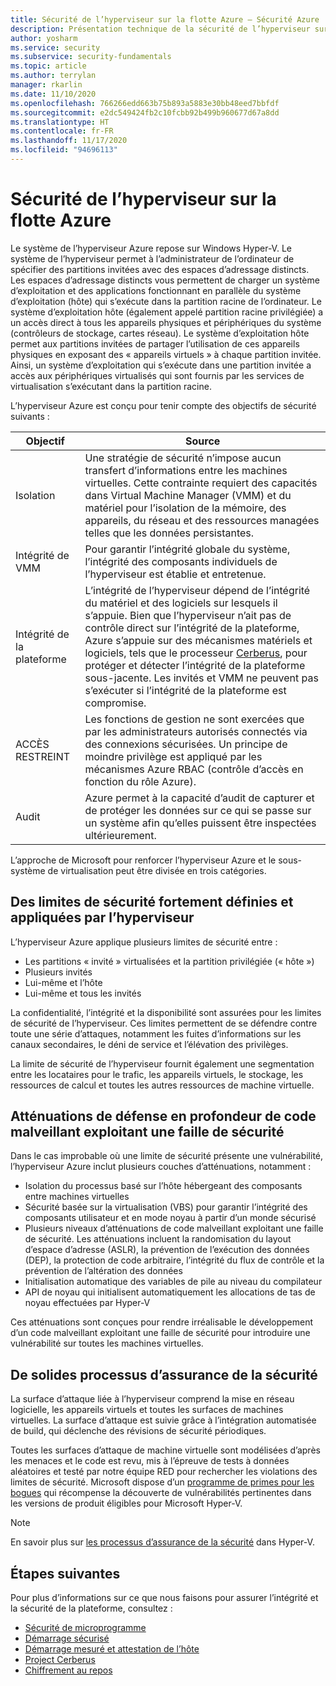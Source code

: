 ```yaml
---
title: Sécurité de l’hyperviseur sur la flotte Azure – Sécurité Azure
description: Présentation technique de la sécurité de l’hyperviseur sur la flotte Azure.
author: yosharm
ms.service: security
ms.subservice: security-fundamentals
ms.topic: article
ms.author: terrylan
manager: rkarlin
ms.date: 11/10/2020
ms.openlocfilehash: 766266edd663b75b893a5883e30bb48eed7bbfdf
ms.sourcegitcommit: e2dc549424fb2c10fcbb92b499b960677d67a8dd
ms.translationtype: HT
ms.contentlocale: fr-FR
ms.lasthandoff: 11/17/2020
ms.locfileid: "94696113"
---
```

# <a name="hypervisor-security-on-the-azure-fleet"></a>Sécurité de l’hyperviseur sur la flotte Azure

Le système de l’hyperviseur Azure repose sur Windows Hyper-V. Le système de l’hyperviseur permet à l’administrateur de l’ordinateur de spécifier des partitions invitées avec des espaces d’adressage distincts. Les espaces d’adressage distincts vous permettent de charger un système d’exploitation et des applications fonctionnant en parallèle du système d’exploitation (hôte) qui s’exécute dans la partition racine de l’ordinateur. Le système d’exploitation hôte (également appelé partition racine privilégiée) a un accès direct à tous les appareils physiques et périphériques du système (contrôleurs de stockage, cartes réseau). Le système d’exploitation hôte permet aux partitions invitées de partager l’utilisation de ces appareils physiques en exposant des « appareils virtuels » à chaque partition invitée. Ainsi, un système d’exploitation qui s’exécute dans une partition invitée a accès aux périphériques virtualisés qui sont fournis par les services de virtualisation s’exécutant dans la partition racine.

L’hyperviseur Azure est conçu pour tenir compte des objectifs de sécurité suivants :

| Objectif | Source |
|--|--|
| Isolation | Une stratégie de sécurité n’impose aucun transfert d’informations entre les machines virtuelles. Cette contrainte requiert des capacités dans Virtual Machine Manager (VMM) et du matériel pour l’isolation de la mémoire, des appareils, du réseau et des ressources managées telles que les données persistantes. |
| Intégrité de VMM | Pour garantir l’intégrité globale du système, l’intégrité des composants individuels de l’hyperviseur est établie et entretenue. |
| Intégrité de la plateforme | L’intégrité de l’hyperviseur dépend de l’intégrité du matériel et des logiciels sur lesquels il s’appuie. Bien que l’hyperviseur n’ait pas de contrôle direct sur l’intégrité de la plateforme, Azure s’appuie sur des mécanismes matériels et logiciels, tels que le processeur [Cerberus](project-cerberus.md), pour protéger et détecter l’intégrité de la plateforme sous-jacente. Les invités et VMM ne peuvent pas s’exécuter si l’intégrité de la plateforme est compromise. |
| ACCÈS RESTREINT | Les fonctions de gestion ne sont exercées que par les administrateurs autorisés connectés via des connexions sécurisées. Un principe de moindre privilège est appliqué par les mécanismes Azure RBAC (contrôle d’accès en fonction du rôle Azure). |
| Audit | Azure permet à la capacité d’audit de capturer et de protéger les données sur ce qui se passe sur un système afin qu’elles puissent être inspectées ultérieurement. |

L’approche de Microsoft pour renforcer l’hyperviseur Azure et le sous-système de virtualisation peut être divisée en trois catégories.

## <a name="strongly-defined-security-boundaries-enforced-by-the-hypervisor"></a>Des limites de sécurité fortement définies et appliquées par l’hyperviseur

L’hyperviseur Azure applique plusieurs limites de sécurité entre :

- Les partitions « invité » virtualisées et la partition privilégiée (« hôte »)
- Plusieurs invités
- Lui-même et l’hôte
- Lui-même et tous les invités

La confidentialité, l’intégrité et la disponibilité sont assurées pour les limites de sécurité de l’hyperviseur. Ces limites permettent de se défendre contre toute une série d’attaques, notamment les fuites d’informations sur les canaux secondaires, le déni de service et l’élévation des privilèges.

La limite de sécurité de l’hyperviseur fournit également une segmentation entre les locataires pour le trafic, les appareils virtuels, le stockage, les ressources de calcul et toutes les autres ressources de machine virtuelle.

## <a name="defense-in-depth-exploit-mitigations"></a>Atténuations de défense en profondeur de code malveillant exploitant une faille de sécurité

Dans le cas improbable où une limite de sécurité présente une vulnérabilité, l’hyperviseur Azure inclut plusieurs couches d’atténuations, notamment :

- Isolation du processus basé sur l’hôte hébergeant des composants entre machines virtuelles
- Sécurité basée sur la virtualisation (VBS) pour garantir l’intégrité des composants utilisateur et en mode noyau à partir d’un monde sécurisé
- Plusieurs niveaux d’atténuations de code malveillant exploitant une faille de sécurité. Les atténuations incluent la randomisation du layout d’espace d’adresse (ASLR), la prévention de l’exécution des données (DEP), la protection de code arbitraire, l’intégrité du flux de contrôle et la prévention de l’altération des données
- Initialisation automatique des variables de pile au niveau du compilateur
- API de noyau qui initialisent automatiquement les allocations de tas de noyau effectuées par Hyper-V

Ces atténuations sont conçues pour rendre irréalisable le développement d’un code malveillant exploitant une faille de sécurité pour introduire une vulnérabilité sur toutes les machines virtuelles.

## <a name="strong-security-assurance-processes"></a>De solides processus d’assurance de la sécurité

La surface d’attaque liée à l’hyperviseur comprend la mise en réseau logicielle, les appareils virtuels et toutes les surfaces de machines virtuelles. La surface d’attaque est suivie grâce à l’intégration automatisée de build, qui déclenche des révisions de sécurité périodiques.

Toutes les surfaces d’attaque de machine virtuelle sont modélisées d’après les menaces et le code est revu, mis à l’épreuve de tests à données aléatoires et testé par notre équipe RED pour rechercher les violations des limites de sécurité. Microsoft dispose d’un [programme de primes pour les bogues](https://www.microsoft.com/msrc/bounty-hyper-v) qui récompense la découverte de vulnérabilités pertinentes dans les versions de produit éligibles pour Microsoft Hyper-V.

> [!NOTE]
> En savoir plus sur [les processus d’assurance de la sécurité](../../azure-government/azure-secure-isolation-guidance.md#strong-security-assurance-processes) dans Hyper-V.

## <a name="next-steps"></a>Étapes suivantes
Pour plus d’informations sur ce que nous faisons pour assurer l’intégrité et la sécurité de la plateforme, consultez :

- [Sécurité de microprogramme](firmware.md)
- [Démarrage sécurisé](secure-boot.md)
- [Démarrage mesuré et attestation de l’hôte](measured-boot-host-attestation.md)
- [Project Cerberus](project-cerberus.md)
- [Chiffrement au repos](encryption-atrest.md)